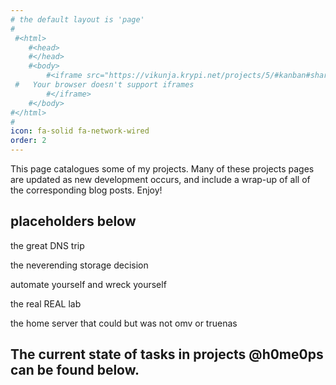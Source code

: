 ```yaml
---
# the default layout is 'page'
#
 #<html>
	#<head>
	#</head>
	#<body>
		#<iframe src="https://vikunja.krypi.net/projects/5/#kanban#share-auth-token=aYdu3evFTO701sjxYupSX5SR5hnqdBceKKeoX5SY" style="position:fixed; #top:0; left:0; bottom:0; right:0; width:100%; height:100%; border:none; margin:0; padding:0; #overflow:hidden; z-index:999999;">
 #   Your browser doesn't support iframes
		#</iframe>
	#</body>
#</html>
#
icon: fa-solid fa-network-wired
order: 2
---
```


This page catalogues some of my projects. Many of these projects pages are updated as new development occurs, and include a wrap-up of all of the corresponding blog posts. Enjoy!


## placeholders below 

the great DNS trip

the neverending storage decision

automate yourself and wreck yourself

the real REAL lab

the home server that could but was not omv or truenas

## The current state of tasks in projects @h0me0ps can be found below.
